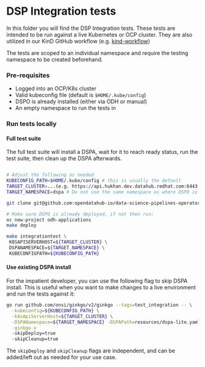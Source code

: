# DSP Integration tests

In this folder you will find the DSP Integration tests. These tests are intended to be run against a live Kubernetes or OCP 
cluster. They are also utilized in our KinD GitHub workflow (e.g. [kind-workflow])

The tests are scoped to an individual namespace and require the testing namespace to be created beforehand.

### Pre-requisites

* Logged into an OCP/K8s cluster
* Valid kubeconfig file (default is `$HOME/.kube/config`)
* DSPO is already installed (either via ODH or manual)
* An empty namespace to run the tests in


### Run tests locally


#### Full test suite

The full test suite will install a DSPA, wait for it to reach ready status, run the test suite, then clean up the DSPA 
afterwards.

```bash

# Adjust the following as needed
KUBECONFIG_PATH=$HOME/.kube/config # this is usually the default
TARGET_CLUSTER=...(e.g. https://api.hukhan.dev.datahub.redhat.com:6443, you can retrieve this via `oc whoami --show-server`)
TARGET_NAMESPACE=dspa # Do not use the same namespace as where DSPO is deployed (otherwise you will encounter some failed tests that verify DSPA deployment).

git clone git@github.com:opendatahub-io/data-science-pipelines-operator.git ${DSPO_REPO}

# Make sure DSPO is already deployed, if not then run: 
oc new-project odh-applications
make deploy

make integrationtest \
 K8SAPISERVERHOST=${TARGET_CLUSTER} \
 DSPANAMESPACE=${TARGET_NAMESPACE} \
 KUBECONFIGPATH=${KUBECONFIG_PATH}
```

#### Use existing DSPA install

For the impatient developer, you can use the following flag to skip DSPA install. This is useful when you want to make 
changes to a live environment and run the tests against it: 

```bash
go run github.com/onsi/ginkgo/v2/ginkgo --tags=test_integration -- \
  -kubeconfig=${KUBECONFIG_PATH} \
  -k8sApiServerHost=${TARGET_CLUSTER} \
  -DSPANamespace=${TARGET_NAMESPACE} -DSPAPath=resources/dspa-lite.yaml \
  -ginkgo.v
  -skipDeploy=true
  -skipCleanup=true
```

The `skipDeploy` and `skipCleanup` flags are independent, and can be added/left out as needed for your use case.

[kind-workflow]: ../.github/workflows/ci-kind-tests.yml
